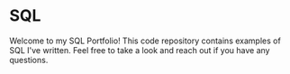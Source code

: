 # SQL

Welcome to my SQL Portfolio! This code repository contains examples of SQL I've written. Feel free to take a look and reach out if you have any questions.
